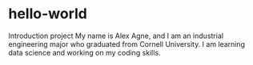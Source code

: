 # hello-world
Introduction project 
My name is Alex Agne, and I am an industrial engineering major who graduated from Cornell University. I am learning data science and working on my coding skills. 
